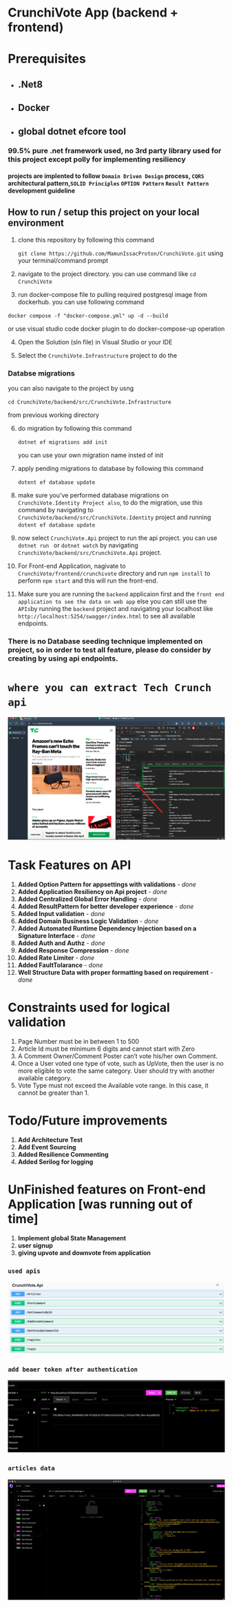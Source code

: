 # CrunchiVote App (backend + frontend)

# Prerequisites

- ## .Net8
- ## Docker
- ## global dotnet efcore tool

### 99.5% pure .net framework used, no 3rd party library used for this project except polly for implementing resiliency

#### projects are implented to follow `Domain Driven Design` process, `CQRS  `architectural pattern,`SOLID Principles` `OPTION Pattern` `Result Pattern` development guideline

## How to run / setup this project on your local environment

1. clone this repository by following this command

   `git clone https://github.com/MamunIssacProton/CrunchiVote.git`
   using your terminal/command prompt

2. navigate to the project directory. you can use command like `cd CrunchiVote`

3. run docker-compose file to pulling required postgresql image from dockerhub. you can use following command

`docker compose -f "docker-compose.yml" up -d --build `

or use visual studio code docker plugin to do docker-compose-up operation

4. Open the Solution (sln file) in Visual Studio or your IDE

5. Select the `CrunchiVote.Infrastructure` project to do the

### Databse migrations

you can also navigate to the project by usng

`cd CrunchiVote/backend/src/CrunchiVote.Infrastructure`

from previous working directory

6. do migration by following this command

   `dotnet ef migrations add init`

   you can use your own migration name insted of init

7. apply pending migrations to database by following this command

   `dotent ef database update`

8. make sure you've performed database migrations on `CrunchiVote.Identity Project also`, to do the migration, use this command by navigating to `CrunchiVote/backend/src/CrunchiVote.Identity` project
   and running
   `dotent ef database update`
9. now select `CrunchiVote.Api` project to run the api project. you can use `dotnet run ` or `dotnet watch` by navigating `CrunchiVote/backend/src/CrunchiVote.Api` project.

10. For Front-end Application, nagivate to `CrunchiVote/frontend/crunchivote` directory and run `npm install` to perform `npm start` and this will run the front-end.
11. Make sure you are running the `backend` applicaion first and the `front end application to see the data on web app` else you can still use the `APIs`by running the `backend` project and navigating your localhost like
    `http://localhost:5254/swagger/index.html` to see all available endpoints.

### There is no Database seeding technique implemented on project, so in order to test all feature, please do consider by creating by using api endpoints.

# `where you can extract Tech Crunch api`

![alt text](api_link.png)

# Task Features on API

1. **Added Option Pattern for appsettings with validations** - _done_
2. **Added Application Resiliency on Api project** - _done_
3. **Added Centralized Global Error Handling** - _done_
4. **Added ResultPattern for better developer experience** - _done_
5. **Added Input validation** - _done_
6. **Added Domain Business Logic Validation** - _done_
7. **Added Automated Runtime Dependency Injection based on a Signature Interface** - _done_
8. **Added Auth and Authz** - _done_
9. **Added Response Compression** - _done_
10. **Added Rate Limiter** - _done_
11. **Added FaultTolarance** - _done_
12. **Well Structure Data with proper formatting based on requirement** - _done_

# Constraints used for logical validation

1. Page Number must be in between 1 to 500
2. Article Id must be minimum 6 digits and cannot start with Zero
3. A Comment Owner/Comment Poster can’t vote his/her own Comment.
4. Once a User voted one type of vote, such as UpVote, then the user is no more eligible to vote the same category. User should try with another available category.
5. Vote Type must not exceed the Available vote range. In this case, it cannot be greater than 1.

# Todo/Future improvements

1. **Add Architecture Test**
2. **Add Event Sourcing**
3. **Added Resilience Commenting**
4. **Added Serilog for logging**

# UnFinished features on Front-end Application [was running out of time]

1. **Implement global State Management**
2. **user signup**
3. **giving upvote and downvote from application**

### `used apis`

![alt text](used_apis.png)

### `add beaer token after authentication`

![alt text](bearer_token_add.png)

### `articles data`

![alt text](get_articles_sample.png)
